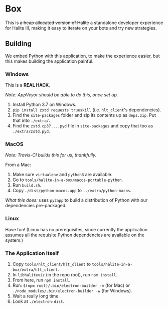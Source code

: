 # Box<Halite>

This is ~~a heap allocated version of Halite~~ a standalone developer experience for Halite III, making it easy to iterate on your bots and try new strategies.

## Building

We embed Python with this application, to make the experience easier, but this makes building the application painful.

### Windows

This is a __REAL HACK__.

_Note: AppVeyor should be able to do this, once set up._

1. Install Python 3.7 on Windows.
2. `pip install zstd requests trueskill` (i.e. `hlt_client`'s dependencies).
3. Find the `site-packages` folder and zip its contents up as `deps.zip`. Put that into `./extra/`.
4. Find the `zstd.cp37....pyd` file in `site-packages` and copy that too as `./extra/zstd.pyd`.

### MacOS

_Note: Travis-CI builds this for us, thankfully._

From a Mac:

1. Make sure `virtualenv` and `python3` are available.
2. Go to `tools/halite-in-a-box/macos-portable-python`.
3. Run `build.sh`.
4. Copy `./dist/python-macos.app` to `../extra/python-macos`.

_What this does:_ uses `py2app` to build a distribution of Python with our dependencies pre-packaged.

### Linux

Have fun! (Linux has no prerequisites, since currently the application assumes all the requisite Python dependencies are available on the system.)

### The Application Itself

1. Copy `tools/hlt_client/hlt_client` to `tools/halite-in-a-box/extra/hlt_client`.
2. In `libhaliteviz` (in the repo root), run `npm install`.
3. From here, run `npm install`.
4. Run: `$(npm root)/.bin/electron-builder -m` (for Mac) or `./node_modules/.bin/electron-builder -w` (for Windows).
5. Wait a really long time.
6. Look at `./electron-dist`.
